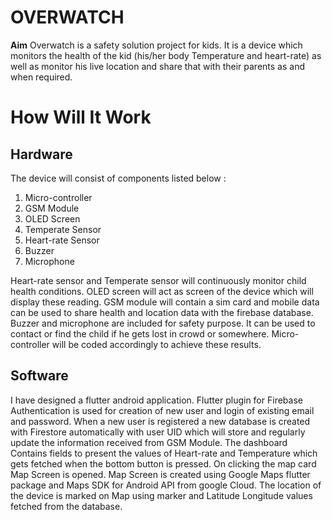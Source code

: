 # OVERWATCH

**Aim**
		Overwatch is a safety solution project for kids. It is a device which monitors the health of the kid (his/her body Temperature and heart-rate) as well as monitor his live location and share that with their parents as and when required. 


# How Will It Work
## Hardware

The device will consist of  components listed below :

 1. Micro-controller
 2. GSM Module
 3. OLED Screen
 4. Temperate Sensor
 5. Heart-rate Sensor
 6. Buzzer
 7. Microphone

Heart-rate sensor and Temperate sensor will continuously monitor child  health conditions. OLED screen will act as screen of the device which will display these reading. GSM module will contain a sim card and  mobile data can be used to share health and location data with the firebase database. Buzzer and microphone are included for safety purpose. It can be used to contact or find the child if he gets lost in crowd or somewhere. Micro-controller will be coded accordingly to achieve these results.


## Software
I have designed a flutter android application. Flutter plugin for Firebase Authentication is used for creation of new user and login of existing email and password. When a new user is registered a new database is created with Firestore automatically with user UID which will store and regularly update the information received  from GSM Module. The dashboard Contains fields to present the values of Heart-rate and Temperature which gets fetched when the bottom button is pressed. On clicking the map card Map Screen is opened. Map Screen is created using Google Maps flutter package and Maps SDK for Android API from google Cloud. The location of the device is marked on Map using marker and Latitude Longitude values fetched from the database.  
